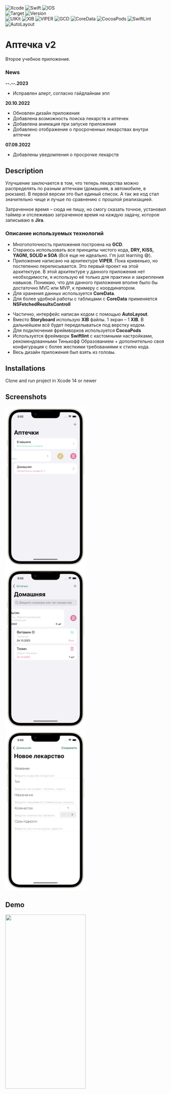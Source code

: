 ![Xcode](https://img.shields.io/badge/Xcode-007ACC?style=for-the-badge&logo=Xcode&logoColor=white)
![Swift](https://img.shields.io/badge/swift-F54A2A?style=for-the-badge&logo=swift&logoColor=white)
![IOS](https://img.shields.io/badge/iOS-000000?style=for-the-badge&logo=ios&logoColor=white)
<br/>
![Target](https://img.shields.io/badge/iOS-13.0-blue)
![Version](https://img.shields.io/badge/version-1.0.0-blue)
<br/>
![UIKit](https://img.shields.io/badge/-UIKit-blue)
![XIB](https://img.shields.io/badge/-XIB-blue)
![VIPER](https://img.shields.io/badge/-VIPER-blue)
![GCD](https://img.shields.io/badge/-GCD-blue)
![CoreData](https://img.shields.io/badge/-CoreData-blue)
![CocoaPods](https://img.shields.io/badge/-CocoaPods-blue)
![SwiftLint](https://img.shields.io/badge/-SwiftLint-blue)
![AutoLayout](https://img.shields.io/badge/-AutoLayout-blue)
<!-- ![UserDefaults](https://img.shields.io/badge/-UserDefaults-blue) -->
<!-- ![UnitTests](https://img.shields.io/badge/-UnitTests-blue) -->

# Аптечка v2
Второе учебное приложение.

### News
**--.--.2023**
- Исправлен алерт, согласно гайдлайнам эпл

**20.10.2022**
- Обновлен дизайн приложения
- Добавлена возможность поиска лекарств и аптечек
- Добавлена анимация при запуске приложения
- Добавлено отображение о просроченных лекарствах внутри аптечки

**07.09.2022**
- Добавлены уведомления о просрочке лекарств

## Description
Улучшение заключается в том, что теперь лекарства можно распределять по разным аптечкам (домашняя, в автомобиле, в рюкзаке). В первой версии это был единый список. А так же код стал значительно чище и лучше по сравнению с прошлой реализацией.

Затраченное время – сюда не пишу, но смогу сказать точное, установил таймер и отслеживаю затраченное время на каждую задачу, которое записываю в **Jira**.

### Описание используемых технологий
- Многопоточность приложения построена на **GCD**.
- Стараюсь использовать все принципы чистого кода, **DRY, KISS, YAGNI, SOLID и SOA** (Всё еще не идеально. I'm just learning 😅).
- Приложение написано на архитектуре **VIPER**. Пока кривенько, но постепенно переписывается. Это первый проект на этой архитектуре. В этой архитектуре у данного приложения нет необходимости, я использую её только для практики и закрепления навыков. Понимаю, что для данного приложения вполне было бы достаточно MVC или MVP, к примеру с координатором.
- Для хранения данных используется **CoreData**.
- Для более удобной работы с таблицами с **CoreData** применяется **NSFetchedResultsControll**
<!-- - Используется UserDefaults для хранения избранной валюты. -->
<!-- - Код частично покрыт Unit тестами. -->
- Частично, интерфейс написан кодом с помощью **AutoLayout**.
- Вместо **Storyboard** использую **XIB** файлы. 1 экран – 1 **XIB**. В дальнейшем всё будет переделываться под верстку кодом.
- Для подключения фреймворков используется **CocoaPods**
- Используется фреймворк **Swiftlint** с кастомными настройками, рекомендованными Тинькофф Образованием + дополнительно своя конфигурация с более жесткими требованиями к стилю кода.
- Весь дизайн приложения был взять из головы.

## Installations
Clone and run project in Xcode 14 or newer

## Screenshots
<img src="https://github.com/ZyFun/MedicineV2/blob/main/Screenshots/Screenshot000.png" width="252" height="503" /> <img src="https://github.com/ZyFun/MedicineV2/blob/main/Screenshots/Screenshot001.png" width="252" height="503" /> <img src="https://github.com/ZyFun/MedicineV2/blob/main/Screenshots/Screenshot002.png" width="252" height="503" />

## Demo
<img src="https://github.com/ZyFun/MedicineV2/blob/main/Screenshots/Demo.gif" width="252" height="545" />
